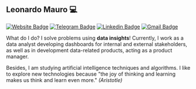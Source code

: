 ## Leonardo Mauro 💻 
[![Website Badge](https://img.shields.io/badge/website-portfolio-blue?style=flat-square)](http://leonardomauro.com/portfolio/)
[![Telegram Badge](https://img.shields.io/badge/telegram-leomaurodesenv-blue?style=flat-square&logo=Telegram)](https://t.me/leomaurodesenv)
[![Linkedin Badge](https://img.shields.io/badge/-LeonardoMauro-blue?style=flat-square&logo=Linkedin&logoColor=white)](https://www.linkedin.com/in/leonardo-mauro/)
[![Gmail Badge](https://img.shields.io/badge/-leo.mauro.desenv@gmail.com-c14438?style=flat-square&logo=Gmail&logoColor=white)](mailto:leo.mauro.desenv@gmail.com)

What do I do? I solve problems using **data insights**! Currently, I work as a data analyst developing dashboards for internal and external stakeholders, as well as in development data-related products, acting as a product manager.   

Besides, I am studying artificial intelligence techniques and algorithms. I like to explore new technologies because "the joy of thinking and learning makes us think and learn even more." _(Aristotle)_   
